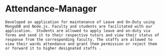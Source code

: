 # Attendance-Manager
    Developed an application for maintenance of Leave and On-Duty using MongoDB and Node.js. Faculty and students are facilitated with our application.  Students are allowed to apply leave and on-duty via forms and send it to their respective tutors and view their status of response from the corresponding faculty. The staffs are allowed to view their wards attendance and grant them permission or reject them or forward it to higher designated staffs .
